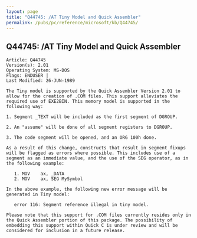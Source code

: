 ```yaml
---
layout: page
title: "Q44745: /AT Tiny Model and Quick Assembler"
permalink: /pubs/pc/reference/microsoft/kb/Q44745/
---
```


## Q44745: /AT Tiny Model and Quick Assembler

	Article: Q44745
	Version(s): 2.01
	Operating System: MS-DOS
	Flags: ENDUSER |
	Last Modified: 26-JUN-1989
	
	The Tiny model is supported by the Quick Assembler Version 2.01 to
	allow for the creation of .COM files. This support alleviates the
	required use of EXE2BIN. This memory model is supported in the
	following way:
	
	1. Segment _TEXT will be included as the first segment of DGROUP.
	
	2. An "assume" will be done of all segment registers to DGROUP.
	
	3. The code segment will be opened, and an ORG 100h done.
	
	As a result of this change, constructs that result in segment fixups
	will be flagged as errors where possible. This includes use of a
	segment as an immediate value, and the use of the SEG operator, as in
	the following example:
	
	   1. MOV    ax, _DATA
	   2. MOV    ax, SEG MySymbol
	
	In the above example, the following new error message will be
	generated in Tiny model:
	
	   error 116: Segment reference illegal in tiny model.
	
	Please note that this support for .COM files currently resides only in
	the Quick Assembler portion of this package. The possibility of
	embedding this support within Quick C is under review and will be
	considered for inclusion in a future release.
